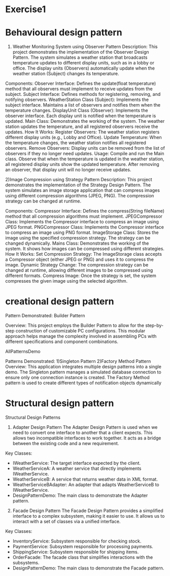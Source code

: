 # Exercise1
# Behavioural design pattern
1) Weather Monitoring System using Observer Pattern
Description:
This project demonstrates the implementation of the Observer Design Pattern. The system simulates a weather station that broadcasts temperature updates to different display units, such as in a lobby or office. The display units (Observers) automatically update when the weather station (Subject) changes its temperature.

Components:
Observer Interface: Defines the update(float temperature) method that all observers must implement to receive updates from the subject.
Subject Interface: Defines methods for registering, removing, and notifying observers.
WeatherStation Class (Subject): Implements the subject interface. Maintains a list of observers and notifies them when the temperature changes.
DisplayUnit Class (Observer): Implements the observer interface. Each display unit is notified when the temperature is updated.
Main Class: Demonstrates the working of the system. The weather station updates the temperature, and all registered observers receive the updates.
How It Works:
Register Observers: The weather station registers different display units (e.g., Lobby and Office).
Update Temperature: When the temperature changes, the weather station notifies all registered observers.
Remove Observers: Display units can be removed from the list of observers if they no longer need updates.
Usage:
Compile and run the Main class.
Observe that when the temperature is updated in the weather station, all registered display units show the updated temperature.
After removing an observer, that display unit will no longer receive updates.



2)Image Compression using Strategy Pattern
Description:
This project demonstrates the implementation of the Strategy Design Pattern. The system simulates an image storage application that can compress images using different compression algorithms (JPEG, PNG). The compression strategy can be changed at runtime.

Components:
Compressor Interface: Defines the compress(String fileName) method that all compression algorithms must implement.
JPEGCompressor Class: Implements the Compressor interface to compress an image using JPEG format.
PNGCompressor Class: Implements the Compressor interface to compress an image using PNG format.
ImageStorage Class: Stores the image using the specified compression strategy. The strategy can be changed dynamically.
Mains Class: Demonstrates the working of the system. It shows how images can be compressed using different strategies.
How It Works:
Set Compression Strategy: The ImageStorage class accepts a Compressor object (either JPEG or PNG) and uses it to compress the image.
Dynamic Strategy Change: The compression strategy can be changed at runtime, allowing different images to be compressed using different formats.
Compress Image: Once the strategy is set, the system compresses the given image using the selected algorithm.


# creational design pattern
Pattern Demonstrated: 
Builder Pattern

Overview: This project employs the Builder Pattern to allow for the step-by-step construction of customizable PC configurations. This modular approach helps manage the complexity involved in assembling PCs with different specifications and component combinations.

AllPatternsDemo

Patterns Demonstrated:
1)Singleton Pattern
2)Factory Method Pattern
Overview: This application integrates multiple design patterns into a single demo. The Singleton pattern manages a simulated database connection to ensure only one connection instance is created. The Factory Method pattern is used to create different types of notification objects dynamically


# Structural design pattern
Structural Design Patterns

1. Adapter Design Pattern
The Adapter Design Pattern is used when we need to convert one interface to another that a client expects. This allows two incompatible interfaces to work together. It acts as a bridge between the existing code and a new requirement.

Key Classes:
- IWeatherService: The target interface expected by the client.
- WeatherServiceA: A weather service that directly implements IWeatherService.
- WeatherServiceB: A service that returns weather data in XML format.
- WeatherServiceBAdapter: An adapter that adapts WeatherServiceB to IWeatherService.
- DesignPatternDemo: The main class to demonstrate the Adapter pattern.

 2. Facade Design Pattern
The Facade Design Pattern provides a simplified interface to a complex subsystem, making it easier to use. It allows us to interact with a set of classes via a unified interface.

 Key Classes:
- InventoryService: Subsystem responsible for checking stock.
- PaymentService: Subsystem responsible for processing payments.
- ShippingService: Subsystem responsible for shipping items.
- OrderFacade: The facade class that simplifies interactions with the subsystems.
- DesignPatternDemo: The main class to demonstrate the Facade pattern.
